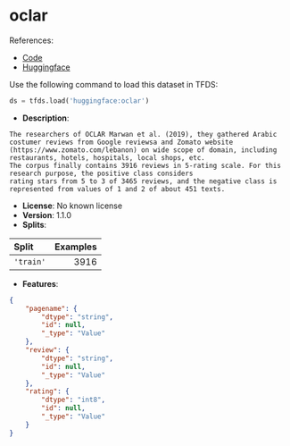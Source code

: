 # oclar

References:

*   [Code](https://github.com/huggingface/datasets/blob/master/datasets/oclar)
*   [Huggingface](https://huggingface.co/datasets/oclar)



Use the following command to load this dataset in TFDS:

```python
ds = tfds.load('huggingface:oclar')
```

*   **Description**:

```
The researchers of OCLAR Marwan et al. (2019), they gathered Arabic costumer reviews from Google reviewsa and Zomato website 
(https://www.zomato.com/lebanon) on wide scope of domain, including restaurants, hotels, hospitals, local shops, etc.
The corpus finally contains 3916 reviews in 5-rating scale. For this research purpose, the positive class considers
rating stars from 5 to 3 of 3465 reviews, and the negative class is represented from values of 1 and 2 of about 451 texts.
```

*   **License**: No known license
*   **Version**: 1.1.0
*   **Splits**:

Split  | Examples
:----- | -------:
`'train'` | 3916

*   **Features**:

```json
{
    "pagename": {
        "dtype": "string",
        "id": null,
        "_type": "Value"
    },
    "review": {
        "dtype": "string",
        "id": null,
        "_type": "Value"
    },
    "rating": {
        "dtype": "int8",
        "id": null,
        "_type": "Value"
    }
}
```


